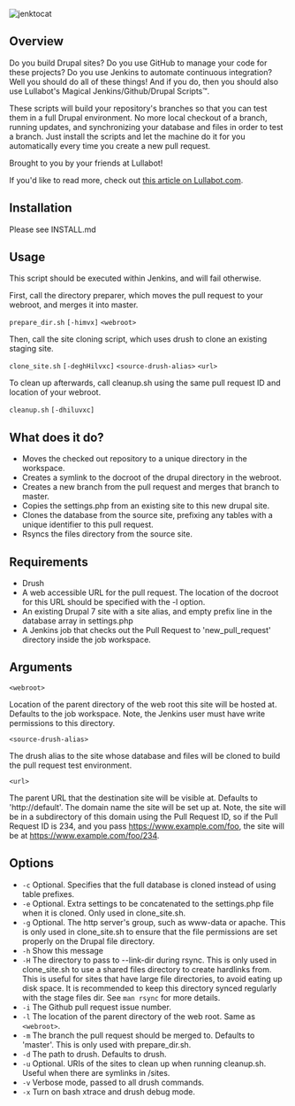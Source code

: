 ![jenktocat](https://api.monosnap.com/image/download?id=9PMKonRKS2i1el0vJZ7cuK1oQ)

## Overview
Do you build Drupal sites? Do you use GitHub to manage your code for these projects? 
Do you use Jenkins to automate continuous integration? Well you should do all of these things! 
And if you do, then you should also use Lullabot's Magical Jenkins/Github/Drupal Scripts™.

These scripts will build your repository's branches so that you can test them in a full
Drupal environment. No more local checkout of a branch, running updates, and synchronizing
your database and files in order to test a branch. Just install the scripts and let the 
machine do it for you automatically every time you create a new pull request.

Brought to you by your friends at Lullabot!

If you'd like to read more, check out 
[this article on Lullabot.com](http://www.lullabot.com/blog/article/github-pull-request-builder-drupal).

## Installation
Please see INSTALL.md

## Usage
This script should be executed within Jenkins, and will fail otherwise.

First, call the directory preparer, which moves the pull request to your
webroot, and merges it into master.

`prepare_dir.sh` `[-himvx]` `<webroot>`

Then, call the site cloning script, which uses drush to clone an existing
staging site.

`clone_site.sh` `[-deghHilvxc]` `<source-drush-alias>` `<url>`

To clean up afterwards, call cleanup.sh using the same pull request ID and
location of your webroot.

`cleanup.sh` `[-dhiluvxc]`

## What does it do?
- Moves the checked out repository to a unique directory in the workspace.
- Creates a symlink to the docroot of the drupal directory in the webroot.
- Creates a new branch from the pull request and merges that branch to
  master.
- Copies the settings.php from an existing site to this new drupal site.
- Clones the database from the source site, prefixing any tables with a
  unique identifier to this pull request.
- Rsyncs the files directory from the source site.

## Requirements
- Drush
- A web accessible URL for the pull request. The location of the docroot for
  this URL should be specified with the -l option.
- An existing Drupal 7 site with a site alias, and empty prefix line in the
  database array in settings.php
- A Jenkins job that checks out the Pull Request to 'new_pull_request' directory
  inside the job workspace.

## Arguments
`<webroot>`

  Location of the parent directory of the web root this site will be hosted at.
  Defaults to the job workspace. Note, the Jenkins user must have write
  permissions to this directory.

`<source-drush-alias>`

  The drush alias to the site whose database and files will be cloned to build
  the pull request test environment.

`<url>`

  The parent URL that the destination site will be visible at. Defaults to
  'http://default'. The domain name the site will be set up at. Note, the site
  will be in a subdirectory of this domain using the Pull Request ID, so if the
  Pull Request ID is 234, and you pass https://www.example.com/foo, the site
  will be at https://www.example.com/foo/234.

## Options
* `-c`  Optional. Specifies that the full database is cloned instead of using
        table prefixes.
* `-e`  Optional. Extra settings to be concatenated to the settings.php file
        when it is cloned. Only used in clone_site.sh.
* `-g`  Optional. The http server's group, such as www-data or apache. This is
        only used in clone_site.sh to ensure that the file permissions are set
        properly on the Drupal file directory.
* `-h`  Show this message
* `-H`  The directory to pass to --link-dir during rsync. This is only used in
        clone_site.sh to use a shared files directory to create hardlinks from.
        This is useful for sites that have large file directories, to avoid
        eating up disk space. It is recommended to keep this directory synced
        regularly with the stage files dir. See `man rsync` for more details.
* `-i`  The Github pull request issue number.
* `-l`  The location of the parent directory of the web root. Same as
        `<webroot>`.
* `-m`  The branch the pull request should be merged to. Defaults to 'master'.
        This is only used with prepare_dir.sh.
* `-d`  The path to drush. Defaults to drush.
* `-u`  Optional. URIs of the sites to clean up when running cleanup.sh. Useful
        when there are symlinks in /sites.
* `-v`  Verbose mode, passed to all drush commands.
* `-x`  Turn on bash xtrace and drush debug mode.
